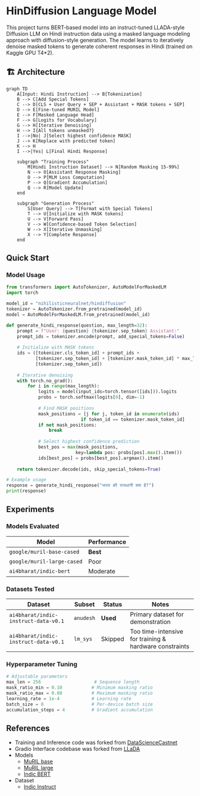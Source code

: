 # HinDiffusion Language Model

This project turns BERT-based model into an instruct-tuned LLADA-style Diffusion LLM on Hindi instruction data using a masked language modeling approach with diffusion-style generation. The model learns to iteratively denoise masked tokens to generate coherent responses in Hindi (trained on Kaggle GPU T4*2).

## 🏗️ Architecture

```mermaid
graph TD
    A[Input: Hindi Instruction] --> B[Tokenization]
    B --> C[Add Special Tokens]
    C --> D[CLS + User Query + SEP + Assistant + MASK tokens + SEP]
    D --> E[Fine-tuned MURIL Model]
    E --> F[Masked Language Head]
    F --> G[Logits for Vocabulary]
    G --> H[Iterative Denoising]
    H --> I{All tokens unmasked?}
    I -->|No| J[Select highest confidence MASK]
    J --> K[Replace with predicted token]
    K --> H
    I -->|Yes| L[Final Hindi Response]
    
    subgraph "Training Process"
        M[Hindi Instruction Dataset] --> N[Random Masking 15-99%]
        N --> O[Assistant Response Masking]
        O --> P[MLM Loss Computation]
        P --> Q[Gradient Accumulation]
        Q --> R[Model Update]
    end
    
    subgraph "Generation Process"
        S[User Query] --> T[Format with Special Tokens]
        T --> U[Initialize with MASK tokens]
        U --> V[Forward Pass]
        V --> W[Confidence-based Token Selection]
        W --> X[Iterative Unmasking]
        X --> Y[Complete Response]
    end
```


## Quick Start


### Model Usage

```python
from transformers import AutoTokenizer, AutoModelForMaskedLM
import torch

model_id = "nihilisticneuralnet/hindiffusion"
tokenizer = AutoTokenizer.from_pretrained(model_id)
model = AutoModelForMaskedLM.from_pretrained(model_id)

def generate_hindi_response(question, max_length=32):
    prompt = f"User: {question} {tokenizer.sep_token} Assistant:"
    prompt_ids = tokenizer.encode(prompt, add_special_tokens=False)
    
    # Initialize with MASK tokens
    ids = ([tokenizer.cls_token_id] + prompt_ids + 
           [tokenizer.sep_token_id] + [tokenizer.mask_token_id] * max_length + 
           [tokenizer.sep_token_id])
    
    # Iterative denoising
    with torch.no_grad():
        for i in range(max_length):
            logits = model(input_ids=torch.tensor([ids])).logits
            probs = torch.softmax(logits[0], dim=-1)
            
            # Find MASK positions
            mask_positions = [j for j, token_id in enumerate(ids) 
                            if token_id == tokenizer.mask_token_id]
            if not mask_positions:
                break
                
            # Select highest confidence prediction
            best_pos = max(mask_positions, 
                          key=lambda pos: probs[pos].max().item())
            ids[best_pos] = probs[best_pos].argmax().item()
    
    return tokenizer.decode(ids, skip_special_tokens=True)

# Example usage
response = generate_hindi_response("भारत की राजधानी क्या है?")
print(response)
```


## Experiments

### Models Evaluated

| Model | Performance | 
|-------|-------------|
| `google/muril-base-cased` | **Best** |
| `google/muril-large-cased` | Poor |
| `ai4bharat/indic-bert` | Moderate |

### Datasets Tested

| Dataset | Subset | Status | Notes |
|---------|--------|--------|-------|
| `ai4bharat/indic-instruct-data-v0.1` | `anudesh` | **Used** | Primary dataset for demonstration |
| `ai4bharat/indic-instruct-data-v0.1` | `lm_sys` | Skipped | Too time-intensive for training & hardware constraints|


### Hyperparameter Tuning

```python
# Adjustable parameters
max_len = 256                    # Sequence length
mask_ratio_min = 0.10           # Minimum masking ratio
mask_ratio_max = 0.80           # Maximum masking ratio
learning_rate = 1e-4            # Learning rate
batch_size = 8                  # Per-device batch size
accumulation_steps = 4          # Gradient accumulation
```


## References

- Training and Inference code was forked from [DataScienceCastnet](https://www.youtube.com/watch?v=Ds_cTclxV2o)
- Gradio Interface codebase was forked from [LLaDA](https://github.com/ML-GSAI/LLaDA/blob/main/app.py)
- Models
  - [MuRIL base](https://huggingface.co/google/muril-base-cased)
  - [MuRIL large](https://huggingface.co/google/muril-large-cased)
  - [Indic BERT](https://huggingface.co/ai4bharat/indic-bert)
- Dataset
  - [Indic Instruct](https://huggingface.co/datasets/ai4bharat/indic-instruct-data-v0.1)
